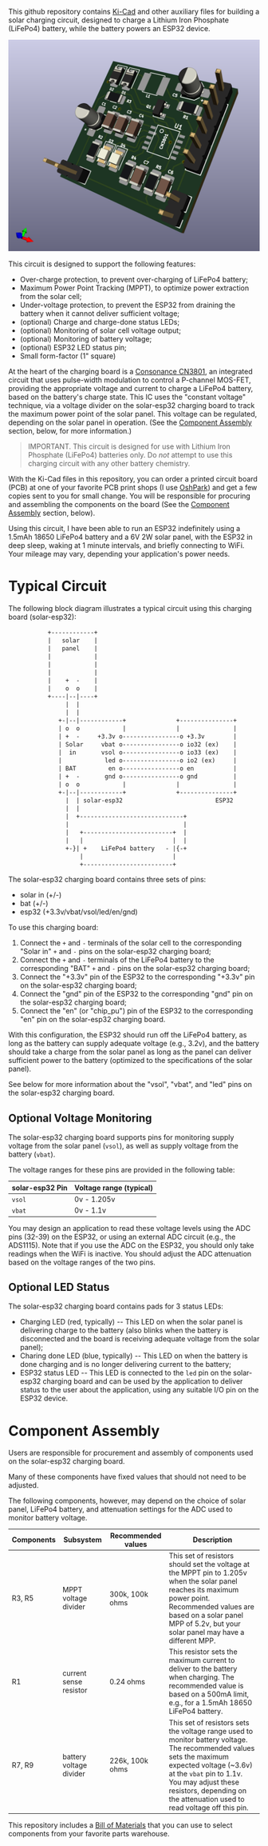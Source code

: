 
This github repository contains [Ki-Cad](https://kicad.org) and other auxiliary files for building a solar charging circuit, designed to charge a Lithium Iron Phosphate (LiFePo4) battery, while the battery powers an ESP32 device.

![solar-esp32.png](/images/solar-esp32.png)

This circuit is designed to support the following features:

* Over-charge protection, to prevent over-charging of LiFePo4 battery;
* Maximum Power Point Tracking (MPPT), to optimize power extraction from the solar cell;
* Under-voltage protection, to prevent the ESP32 from draining the battery when it cannot deliver sufficient voltage;
* (optional) Charge and charge-done status LEDs;
* (optional) Monitoring of solar cell voltage output;
* (optional) Monitoring of battery voltage;
* (optional) ESP32 LED status pin;
* Small form-factor (1" square)

At the heart of the charging board is a [Consonance CN3801](http://www.consonance-elec.com/pdf/datasheet/DSE-CN3801.pdf), an integrated circuit that uses pulse-width modulation to control a P-channel MOS-FET, providing the appropriate voltage and current to charge a LiFePo4 battery, based on the battery's charge state.  This IC uses the "constant voltage" technique, via a voltage divider on the solar-esp32 charging board to track the maximum power point of the solar panel.  This voltage can be regulated, depending on the solar panel in operation.  (See the [Component Assembly](#component-assembly) section, below, for more information.)

> IMPORTANT.  This circuit is designed for use with Lithium Iron Phosphate (LiFePo4) batteries only.  Do _not_ attempt to use this charging circuit with any other battery chemistry.

With the Ki-Cad files in this repository, you can order a printed circuit board (PCB) at one of your favorite PCB print shops (I use [OshPark](https://oshpark.com)) and get a few copies sent to you for small change.  You will be responsible for procuring and assembling the components on the board (See the [Component Assembly](#component-assembly) section, below).

Using this circuit, I have been able to run an ESP32 indefinitely using a 1.5mAh 18650 LiFePo4 battery and a 6V 2W solar panel, with the ESP32 in deep sleep, waking at 1 minute intervals, and briefly connecting to WiFi.  Your mileage may vary, depending your application's power needs.

# Typical Circuit

The following block diagram illustrates a typical circuit using this charging board (solar-esp32):

               +------------+
               |   solar    |
               |   panel    |
               |            |
               |            |
               |            |
               |    +  -    |
               |    o  o    |
               +----|--|----+
                    |  |
                    |  |
                  +-|--|------------+              +---------------+
                  | o  o            |              |               |
                  | +  -     +3.3v o----------------o +3.3v        |
                  | Solar     vbat o----------------o io32 (ex)    |
                  |  in       vsol o----------------o io33 (ex)    |
                  |            led o----------------o io2 (ex)     |
                  | BAT         en o----------------o en           |
                  | +  -       gnd o----------------o gnd          |
                  | o  o            |              |               |
                  +-|--|------------+              +---------------+
                    |  | solar-esp32                          ESP32
                    |  |
                    |  +-----------------------------+
                    |                                |
                    |   +-------------------------+  |
                    |   |                         |  |
                    +-}| +    LiFePo4 battery   - |{-+
                        |                         |
                        +-------------------------+

The solar-esp32 charging board contains three sets of pins:

* solar in (+/-)
* bat (+/-)
* esp32 (+3.3v/vbat/vsol/led/en/gnd)

To use this charging board:

1. Connect the `+` and `-` terminals of the solar cell to the corresponding "Solar in" `+` and `-` pins on the solar-esp32 charging board;
1. Connect the `+` and `-` terminals of the LiFePo4 battery to the corresponding "BAT" `+` and `-` pins on the solar-esp32 charging board;
1. Connect the "+3.3v" pin of the ESP32 to the corresponding "+3.3v" pin on the solar-esp32 charging board;
1. Connect the "gnd" pin of the ESP32 to the corresponding "gnd" pin on the solar-esp32 charging board;
1. Connect the "en" (or "chip_pu") pin of the ESP32 to the corresponding "en" pin on the solar-esp32 charging board.

With this configuration, the ESP32 should run off the LiFePo4 battery, as long as the battery can supply adequate voltage (e.g., 3.2v), and the battery should take a charge from the solar panel as long as the panel can deliver sufficient power to the battery (optimized to the specifications of the solar panel).

See below for more information about the "vsol", "vbat", and "led" pins on the solar-esp32 charging board.

## Optional Voltage Monitoring

The solar-esp32 charging board supports pins for monitoring supply voltage from the solar panel (`vsol`), as well as supply voltage from the battery (`vbat`).

The voltage ranges for these pins are provided in the following table:

| solar-esp32 Pin | Voltage range (typical) |
| --- | --- |
| `vsol` | 0v - 1.205v |
| `vbat` | 0v - 1.1v |

You may design an application to read these voltage levels using the ADC pins (32-39) on the ESP32, or using an external ADC circuit (e.g., the ADS1115).  Note that if you use the ADC on the ESP32, you should only take readings when the WiFi is inactive.  You should adjust the ADC attenuation based on the voltage ranges of the two pins.

## Optional LED Status

The solar-esp32 charging board contains pads for 3 status LEDs:

* Charging LED (red, typically) -- This LED on when the solar panel is delivering charge to the battery (also blinks when the battery is disconnected and the board is receiving adequate voltage from the solar panel);
* Charing done LED (blue, typically) -- This LED on when the battery is done charging and is no longer delivering current to the battery;
* ESP32 status LED -- This LED is connected to the `led` pin on the solar-esp32 charging board and can be used by the application to deliver status to the user about the application, using any suitable I/O pin on the ESP32 device.

# Component Assembly

Users are responsible for procurement and assembly of components used on the solar-esp32 charging board.

Many of these components have fixed values that should not need to be adjusted.

The following components, however, may depend on the choice of solar panel, LiFePo4 battery, and attenuation settings for the ADC used to monitor battery voltage.

| Components | Subsystem | Recommended values | Description |
| --- | --- | --- | --- |
| R3, R5 | MPPT voltage divider | 300k, 100k ohms | This set of resistors should set the voltage at the MPPT pin to 1.205v when the solar panel reaches its maximum power point. Recommended values are based on a solar panel MPP of 5.2v, but your solar panel may have a different MPP. |
| R1 | current sense resistor | 0.24 ohms| This resistor sets the maximum current to deliver to the battery when charging.  The recommended value is based on a 500mA limit, e.g., for a 1.5mAh 18650 LiFePo4 battery. |
| R7, R9 | battery voltage divider | 226k, 100k ohms | This set of resistors sets the voltage range used to monitor battery voltage.  The recommended values sets the maximum expected voltage (~3.6v) at the `vbat` pin to 1.1v.  You may adjust these resistors, depending on the attenuation used to read voltage off this pin. |

This repository includes a [Bill of Materials](solar-esp32-BOM.csv) that you can use to select components from your favorite parts warehouse.
